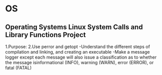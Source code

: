# OS
Operating Systems
Linux System Calls and Library Functions Project
----
1.Purpose:
2.Use perror and getopt
-Understand the different steps of compilation and linking, and creating an executable
-Make a message logger except each  message  will  also  issue  a  classification  as  to  whether  the  message  isinformational (INFO), warning (WARN), error (ERROR), or fatal (FATAL)

